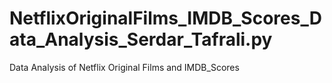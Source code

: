 # NetflixOriginalFilms_IMDB_Scores_Data_Analysis_Serdar_Tafrali.py
Data Analysis of Netflix Original Films and IMDB_Scores 
